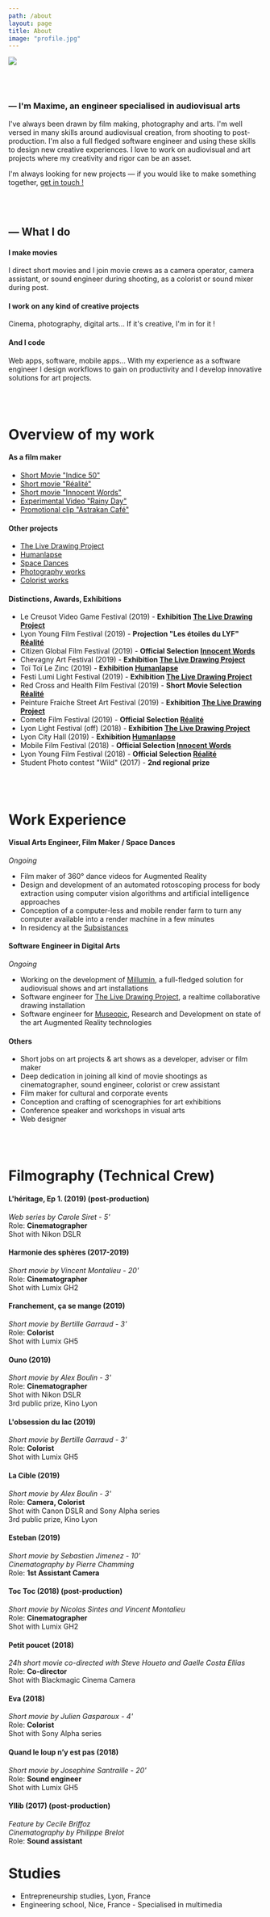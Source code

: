 ```yaml
---
path: /about
layout: page
title: About
image: "profile.jpg"
---
```

<div class="roundGatsbyPicture" style="width: 200px">


<img src="profile.jpg"></img>

</div>
<br/>
<br/>



### — I'm Maxime, an engineer specialised in __audiovisual arts__


I've always been drawn by film making, photography and arts. I'm well versed in many skills around audiovisual creation, from shooting to post-production. I'm also a full fledged software engineer and using these skills to design new creative experiences. 
I love to work on audiovisual and art projects where my creativity and rigor can be an asset.
 
I'm always looking for new projects — if you would like to make something together, [get in touch !](/contact)


<br><br>

## — What I do

#### I make movies
I direct short movies and I join movie crews as a camera operator, camera assistant, or sound engineer during shooting, as a colorist or sound mixer during post.

#### I work on any kind of creative projects
Cinema, photography, digital arts... If it's creative, I'm in for it !

#### And I code
Web apps, software, mobile apps... With my experience as a software engineer I design workflows to gain on productivity and I develop innovative solutions for art projects.

<br/>
<br/>

# Overview of my work

#### As a film maker
* [Short Movie "Indice 50"](/indice50#content)
* [Short movie "Réalité"](/realite#content)
* [Short movie "Innocent Words"](/innocentWords#content)
* [Experimental Video "Rainy Day"](/rainyday#content)
* [Promotional clip "Astrakan Café"](/badhinjan-trio#content)

#### Other projects
* [The Live Drawing Project](/livedrawing#content)
* [Humanlapse](/humanlapseProject#content)
* [Space Dances](/spacedances#content)
* [Photography works](/photography)
* [Colorist works](/colorist)

#### Distinctions, Awards, Exhibitions
* Le Creusot Video Game Festival (2019) - __Exhibition [The Live Drawing Project](/livedrawing#content)__
* Lyon Young Film Festival (2019) - __Projection "Les étoiles du LYF" [Réalité](/realite#content)__
* Citizen Global Film Festival (2019) - __Official Selection [Innocent Words](/innocentWords#content)__
* Chevagny Art Festival (2019) - __Exhibition [The Live Drawing Project](/livedrawing#content)__
* Toï Toï Le Zinc (2019) - __Exhibition [Humanlapse](/humanlapseProject#content)__
* Festi Lumi Light Festival (2019) - __Exhibition [The Live Drawing Project](/livedrawing#content)__
* Red Cross and Health Film Festival (2019) - __Short Movie Selection [Réalité](/realite#content)__
* Peinture Fraiche Street Art Festival (2019) - __Exhibition [The Live Drawing Project](/livedrawing#content)__
* Comete Film Festival (2019) - __Official Selection [Réalité](/realite#content)__
* Lyon Light Festival (off) (2018) - __Exhibition [The Live Drawing Project](/livedrawing#content)__
* Lyon City Hall (2019) - __Exhibition [Humanlapse](/humanlapseProject#content)__
* Mobile Film Festival (2018) - __Official Selection [Innocent Words](/innocentWords#content)__
* Lyon Young Film Festival (2018) - __Official Selection [Réalité](/realite#content)__
* Student Photo contest "Wild" (2017) - __2nd regional prize__

<br/>
<br/>

# Work Experience


#### Visual Arts Engineer, Film Maker / Space Dances
_Ongoing_  
* Film maker of 360° dance videos for Augmented Reality
* Design and development of an automated rotoscoping process for body extraction using computer vision algorithms and artificial intelligence approaches
* Conception of a computer-less and mobile render farm to turn any computer available into a render machine in a few minutes
* In residency at the [Subsistances](//www.les-subs.com/)


#### Software Engineer in Digital Arts
_Ongoing_  
* Working on the development of [Millumin](https://www.millumin.com/), a full-fledged solution for audiovisual shows and art installations
* Software engineer for [The Live Drawing Project](/livedrawing#content), a realtime collaborative drawing installation
* Software engineer for [Museopic](//www.museopic.com/), Research and Development on state of the art Augmented Reality technologies


#### Others
* Short jobs on art projects & art shows as a developer, adviser or film maker  
* Deep dedication in joining all kind of movie shootings as cinematographer, sound engineer, colorist or crew assistant  
* Film maker for cultural and corporate events  
* Conception and crafting of scenographies for art exhibitions 
* Conference speaker and workshops in visual arts  
* Web designer


<br/>
<br/>

# Filmography (Technical Crew)

#### L'héritage, Ep 1. (2019) (post-production)
_Web series by Carole Siret - 5'_  
Role: __Cinematographer__  
Shot with Nikon DSLR  

#### Harmonie des sphères (2017-2019)
_Short movie by Vincent Montalieu - 20'_  
Role: __Cinematographer__  
Shot with Lumix GH2  

#### Franchement, ça se mange (2019)
_Short movie by Bertille Garraud - 3'_  
Role: __Colorist__  
Shot with Lumix GH5  

#### Ouno (2019)
_Short movie by Alex Boulin - 3'_  
Role: __Cinematographer__  
Shot with Nikon DSLR  
3rd public prize, Kino Lyon  

#### L'obsession du lac (2019)
_Short movie by Bertille Garraud - 3'_  
Role: __Colorist__  
Shot with Lumix GH5  

#### La Cible (2019)
_Short movie by Alex Boulin - 3'_  
Role: __Camera, Colorist__  
Shot with Canon DSLR and Sony Alpha series  
3rd public prize, Kino Lyon  

#### Esteban (2019)
_Short movie by Sebastien Jimenez - 10'_  
_Cinematography by Pierre Chamming_  
Role: __1st Assistant Camera__  

#### Toc Toc (2018) (post-production)
_Short movie by Nicolas Sintes and Vincent Montalieu_  
Role: __Cinematographer__  
Shot with Lumix GH2  

#### Petit poucet (2018)
_24h short movie co-directed with Steve Houeto and Gaelle Costa Ellias_  
Role: __Co-director__  
Shot with Blackmagic Cinema Camera  

#### Eva (2018)
_Short movie by Julien Gasparoux - 4'_  
Role: __Colorist__  
Shot with Sony Alpha series

#### Quand le loup n’y est pas (2018)
_Short movie by Josephine Santraille - 20'_  
Role: __Sound engineer__  
Shot with Lumix GH5  

#### Yllib (2017) (post-production)
_Feature by Cecile Briffoz_  
_Cinematography by Philippe Brelot_  
Role: __Sound assistant__  



# Studies
* Entrepreneurship studies, Lyon, France  
* Engineering school, Nice, France - Specialised in multimedia  
